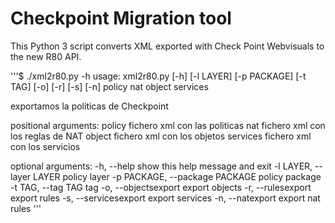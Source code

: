# Checkpoint Migration tool 
This Python 3 script converts XML exported with Check Point Webvisuals to the new R80 API.


'''$ ./xml2r80.py  -h
usage: xml2r80.py [-h] [-l LAYER] [-p PACKAGE] [-t TAG] [-o] [-r] [-s] [-n]
                 policy nat object services

 exportamos la politicas de Checkpoint

positional arguments:
  policy                fichero xml con las politicas
  nat                   fichero xml con los reglas de NAT
  object                fichero xml con los objetos
  services              fichero xml con los servicios

optional arguments:
  -h, --help            show this help message and exit
  -l LAYER, --layer LAYER policy layer
  -p PACKAGE, --package PACKAGE  policy package
  -t TAG, --tag TAG     tag
  -o, --objectsexport   export objects
  -r, --rulesexport     export rules
  -s, --servicesexport  export services
  -n, --natexport       export nat rules
  '''
